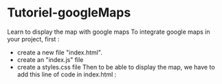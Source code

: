 # Tutoriel-googleMaps
Learn to display the map with google maps
To integrate google maps in your project, first : 
- create a new file "index.html". 
- create an "index.js" file
- create a styles.css file
Then to be able to display the map, we have to add this line of code in index.html : 

# <div id="map"></div>

